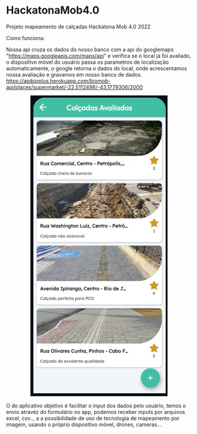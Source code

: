 # HackatonaMob4.0
Projeto mapeamento de calçadas Hackatona Mob 4.0 2022

Como funciona:

Nossa api cruza os dados do nosso banco com a api do googlemaps "https://maps.googleapis.com/maps/api" e verifica se o local já foi avaliado,
o dispositivo móvel do usuário passa os parametros de localização automaticamente, o google retorna o dados do local, onde acrescentamos nossa avaliação e gravamos em nosso banco de dados.
https://apibioplus.herokuapp.com/biomob-api/places/supermarket/-22.5112498/-43.1779306/2000

<p align="center">
  <img src="assets/avaliacoes.jpeg" alt="avaliacao"/>
</p>


O do aplicativo objetivo é facilitar o input dos dados pelo usuário, temos o envio atravéz do formulário no app, podemos receber inputs por arquivos excel, csv..,
a a possibilidade de uso de tecnologia de mapeamento por imagem, usando o próprio dispositivo móvel, drones, cameras...
